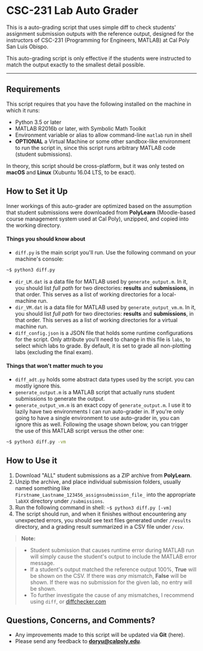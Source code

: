 CSC-231 Lab Auto Grader
===================


This is a auto-grading script that uses simple diff to check students' assignment submission outputs with the reference output, designed for the instructors of CSC-231 (Programming for Engineers, MATLAB) at Cal Poly San Luis Obispo.

This auto-grading script is only effective if the students were instructed to match the output exactly to the smallest detail possible.

----------
Requirements
-------------
This script requires that you have the following installed on the machine in which it runs:

* Python 3.5 or later
* MATLAB R2016b or later, with Symbolic Math Toolkit
* Environment variable or alias to allow command-line `matlab` run in shell
* **OPTIONAL** a Virtual Machine or some other sandbox-like environment to run the script in, since this script runs arbitrary MATLAB code (student submissions).

In theory, this script should be cross-platform, but it was only tested on **macOS** and **Linux** (Xubuntu 16.04 LTS, to be exact).

How to Set it Up
-------------

Inner workings of this auto-grader are optimized based on the assumption that student submissions were downloaded from **PolyLearn** (Moodle-based course management system used at Cal Poly), unzipped, and copied into the working directory.

#### Things you should know about
* `diff.py` is the main script you'll run. Use the following command on your machine's console: 
```bash
~$ python3 diff.py
```
* `dir_LM.dat` is a data file for MATLAB used by `generate_output.m`. In it, you should list *full path* for two directories: **results** and **submissions**, in that order. This serves as a list of working directories for a local-machine run.
* `dir_VM.dat` is a data file for MATLAB used by `generate_output_vm.m`. In it, you should list *full path* for two directories: **results** and **submissions**, in that order. This serves as a list of working directories for a virtual machine run.
* `diff_config.json` is a JSON file that holds some runtime configurations for the script. Only attribute you'll need to change in this file is `labs`, to select which labs to grade. By default, it is set to grade all non-plotting labs (excluding the final exam).


#### Things that won't matter much to you
* `diff_adt.py` holds some abstract data types used by the script. you can mostly ignore this.
* `generate_output.m` is a MATLAB script that actually runs student submissions to generate the output.
* `generate_output_vm.m` is an exact copy of `generate_output.m`. I use it to lazily have two environments I can run auto-grader in. If you're only going to have a single environment to use auto-grader in, you can ignore this as well. Following the usage shown below, you can trigger the use of this MATLAB script versus the other one:
```bash
~$ python3 diff.py -vm
```

How to Use it
-------------
1. Download "ALL" student submissions as a ZIP archive from **PolyLearn**.
2. Unzip the archive, and place individual submission folders, usually named something like `Firstname_Lastname_123456_assignsubmission_file_` into the appropriate `labXX` directory under `/submissions`.
3. Run the following command in shell:  ``` ~$ python3 diff.py [-vm] ```
4. The script should run, and when it finishes without encountering any unexpected errors, you should see text files generated under `/results` directory, and a grading result summarized in a CSV file under `/csv`.


> **Note:**

> - Student submission that causes runtime error during MATLAB run will simply cause the student's output to include the MATLAB error message.
> - If a student's output matched the reference output 100%, **True** will be shown on the CSV. If there was *any* mismatch, **False** will be shown. If there was no submission for the given lab, no entry will be shown.
> - To further investigate the cause of any mismatches, I recommend using `diff`, or [diffchecker.com](https://diffchecker.com)


Questions, Concerns, and Comments?
-------------
* Any improvements made to this script will be updated via **Git** (here).
* Please send any feedback to **doryu@calpoly.edu**.